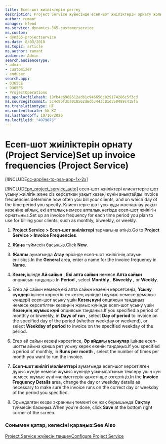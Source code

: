 ```yaml
---
title: Есеп-шот жиіліктерін реттеу
description: Project Service жүйесінде есеп-шот жиіліктерін орнату жолы
author: rumant
manager: kfend
ms.service: dynamics-365-customerservice
ms.custom:
- dyn365-projectservice
ms.date: 8/03/2018
ms.topic: article
ms.author: rumant
audience: Admin
search.audienceType:
- admin
- customizer
- enduser
search.app:
- D365CE
- D365PS
- ProjectOperations
ms.openlocfilehash: 18fb4e6968612adb1c946650c829174286c5f3cd
ms.sourcegitcommit: 5c4c9bf3ba018562d6cb3443c01d550489c415fa
ms.translationtype: HT
ms.contentlocale: kk-KZ
ms.lasthandoff: 10/16/2020
ms.locfileid: "4079876"
---
```

# <a name="set-up-invoice-frequencies-project-service"></a><span data-ttu-id="17d71-103">Есеп-шот жиіліктерін орнату (Project Service)</span><span class="sxs-lookup"><span data-stu-id="17d71-103">Set up invoice frequencies (Project Service)</span></span>

[!INCLUDE[cc-applies-to-psa-app-1x-2x](../includes/cc-applies-to-psa-app-1x-2x.md)]

[!INCLUDE[pn_project_service_auto](../includes/pn-project-service-auto.md)] <span data-ttu-id="17d71-104">есеп-шот жиіліктері клиенттерге шот ұсыну жиілігін және сіз көрсеткен уақыт кезеңі күнін анықтайды.</span><span class="sxs-lookup"><span data-stu-id="17d71-104">invoice frequencies determine how often you bill your clients, and on which day of the time period you specify.</span></span> <span data-ttu-id="17d71-105">Клиенттерге шот ұсынуды жоспарлау уақыт кезеңіне айлық, екі апталық немесе апталық негізде есеп-шот жиілігін орнатыңыз.</span><span class="sxs-lookup"><span data-stu-id="17d71-105">Set up an invoice frequency for each time period you plan to use for billing your clients, such as monthly, biweekly, or weekly.</span></span>  
  
1.  <span data-ttu-id="17d71-106">**Project Service > Есеп-шот жиіліктері** тармағына өтіңіз.</span><span class="sxs-lookup"><span data-stu-id="17d71-106">Go to **Project Service > Invoice Frequencies**.</span></span>  
  
2.  <span data-ttu-id="17d71-107">**Жаңа** түймесін басыңыз.</span><span class="sxs-lookup"><span data-stu-id="17d71-107">Click **New**.</span></span>  
  
3.  <span data-ttu-id="17d71-108">**Жалпы** аумағында **Атау** өрісінде есеп-шот жиілігінің атауын енгізіңіз.</span><span class="sxs-lookup"><span data-stu-id="17d71-108">In the **General** area, enter a name for the invoice frequency in **Name**.</span></span>  
  
4.  <span data-ttu-id="17d71-109">**Кезең** ішінде **Ай сайын** , **Екі апта сайын** немесе **Апта сайын** опциясын таңдаңыз.</span><span class="sxs-lookup"><span data-stu-id="17d71-109">In **Period** , select **Monthly** , **Biweekly** , or **Weekly**.</span></span>  
  
5.  <span data-ttu-id="17d71-110">Егер ай сайын немесе екі апта сайын кезеңін көрсетсеңіз, **Ұсыну күндері** ішінен көрсетілген кезең күнінде (жұмыс немесе демалыс күндері) есеп-шот ұсыну үшін **Кезең күні** опциясын таңдаңыз немесе көрсетілген кезеңнің жұмыс күнінде есеп-шот ұсыну үшін **Кезеңнің жұмыс күні** опциясын таңдаңыз.</span><span class="sxs-lookup"><span data-stu-id="17d71-110">If you specified a period of monthly or biweekly, in **Days of run** , select **Day of period** to invoice on the specified day of the period (whether weekday or weekend), or select **Weekday of period** to invoice on the specified weekday of the period.</span></span>  
  
6.  <span data-ttu-id="17d71-111">Егер ай сайын кезеңі көрсетілсе, **Әр айдағы ұсынулар** ішінде есеп-шотты айына қанша рет ұсыну керек екенін таңдаңыз.</span><span class="sxs-lookup"><span data-stu-id="17d71-111">If you specified a period of monthly, in **Runs per month** , select the number of times per month you want to run the invoice.</span></span>  
  
7.  <span data-ttu-id="17d71-112">**Есеп-шот жиілігі мәліметтері** аумағында есеп-шот көрсетілген дұрыс күнде немесе жұмыс күнінде ұсынылатынын тексеру үшін күн немесе жұмыс күні мәліметтерін қажетінше өзгертіңіз.</span><span class="sxs-lookup"><span data-stu-id="17d71-112">In the **Invoice Frequency Details** area, change the day or weekday details as necessary to make sure the invoice runs on the correct day or weekday of the period you specified.</span></span>  
  
8.  <span data-ttu-id="17d71-113">Орындалған кезде экранның төменгі оң жақ бұрышында **Сақтау** түймесін басыңыз.</span><span class="sxs-lookup"><span data-stu-id="17d71-113">When you’re done, click **Save** at the bottom right corner of the screen.</span></span>  
  
### <a name="see-also"></a><span data-ttu-id="17d71-114">Сонымен қатар, келесіні қараңыз:</span><span class="sxs-lookup"><span data-stu-id="17d71-114">See Also</span></span>  
 [<span data-ttu-id="17d71-115">Project Service жүйесін теңшеу</span><span class="sxs-lookup"><span data-stu-id="17d71-115">Configure Project Service</span></span>](../psa/configure.md)
